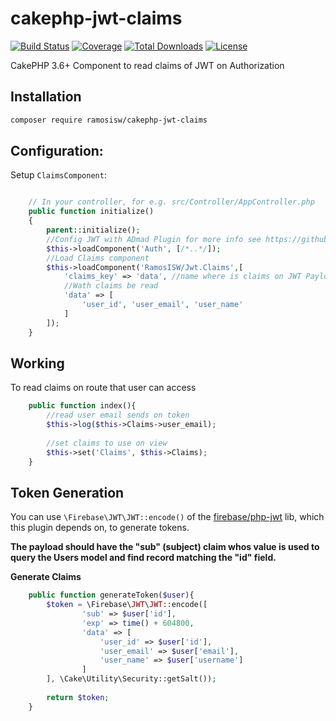 # cakephp-jwt-claims

[![Build Status](https://img.shields.io/travis/ramosisw/cakephp-jwt-claims/master.svg?style=flat-square)](https://travis-ci.org/ramosisw/cakephp-jwt-claims)
[![Coverage](https://img.shields.io/codecov/c/github/ramosisw/cakephp-jwt-claims.svg?style=flat-square)](https://codecov.io/github/ramosisw/cakephp-jwt-claims)
[![Total Downloads](https://img.shields.io/packagist/dt/ramosisw/cakephp-jwt-claims.svg?style=flat-square)](https://packagist.org/packages/ramosisw/cakephp-jwt-claims)
[![License](https://img.shields.io/badge/license-MIT-blue.svg?style=flat-square)](LICENSE.txt)

CakePHP 3.6+ Component to read claims of JWT on Authorization 


## Installation

```sh
composer require ramosisw/cakephp-jwt-claims
```

## Configuration:

Setup `ClaimsComponent`:

```php

    // In your controller, for e.g. src/Controller/AppController.php
    public function initialize()
    {
        parent::initialize();
        //Config JWT with ADmad Plugin for more info see https://github.com/ADmad/cakephp-jwt-auth
        $this->loadComponent('Auth', [/*..*/]);
        //Load Claims component
        $this->loadComponent('RamosISW/Jwt.Claims',[
            'claims_key' => 'data', //name where is claims on JWT Payload
            //Wath claims be read
            'data' => [
                'user_id', 'user_email', 'user_name'
            ]
        ]);
    }
```

## Working

To read claims on route that user can access


```php
    public function index(){
        //read user email sends on token
        $this->log($this->Claims->user_email);
        
        //set claims to use on view
        $this->set('Claims', $this->Claims);
    }
```

## Token Generation

You can use `\Firebase\JWT\JWT::encode()` of the [firebase/php-jwt](https://github.com/firebase/php-jwt)
lib, which this plugin depends on, to generate tokens.

**The payload should have the "sub" (subject) claim whos value is used to query the
Users model and find record matching the "id" field.**

**Generate Claims**
```php
    public function generateToken($user){
        $token = \Firebase\JWT\JWT::encode([
                'sub' => $user['id'],
                'exp' => time() + 604800,
                'data' => [
                    'user_id' => $user['id'],
                    'user_email' => $user['email'],
                    'user_name' => $user['username']
                ]
        ], \Cake\Utility\Security::getSalt());
        
        return $token;
    }
```
